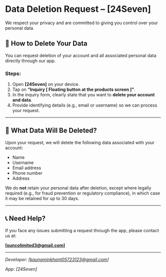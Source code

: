 # Data Deletion Request – [24Seven]

We respect your privacy and are committed to giving you control over your personal data.

## 🔐 How to Delete Your Data

You can request deletion of your account and all associated personal data directly through our app.

### Steps:

1. Open **[24Seven]** on your device.
2. Tap on **“Inquiry [ Floating button at the products screen ]”**.
3. In the inquiry form, clearly state that you want to **delete your account and data**.
4. Provide identifying details (e.g., email or username) so we can process your request.

---

## 📄 What Data Will Be Deleted?

Upon your request, we will delete the following data associated with your account:

- Name
- Username
- Email address
- Phone number
- Address

We do **not** retain your personal data after deletion, except where legally required (e.g., for fraud prevention or regulatory compliance), in which case it may be retained for up to 30 days.

---

## 📞 Need Help?

If you face any issues submitting a request through the app, please contact us at:

**[**suncolimited3@gmail.com**]**

---

*Developer: [kaungminkhant05723123@gmail.com]*

*App: [24Seven]*

